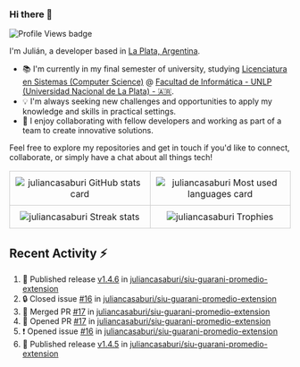 ### Hi there 👋

![Profile Views badge](https://komarev.com/ghpvc/?username=juliancasaburi)

I'm Julián, a developer based in [La Plata, Argentina](https://www.google.com/maps/place/La+Plata,+Buenos+Aires+Province/@-34.9205233,-57.9881898,13z/data=!3m1!4b1!4m5!3m4!1s0x95a2e62b1f0085a1:0xbcfc44f0547312e3!8m2!3d-34.9204948!4d-57.9535657).

- 📚 I'm currently in my final semester of university, studying [Licenciatura en Sistemas (Computer Science)](https://www.info.unlp.edu.ar/carreras-gradoarticulo/plan-2015-licenciatura-en-sistema/) @ [Facultad de Informática - UNLP (Universidad Nacional de La Plata) - 🇦🇷](https://www.info.unlp.edu.ar/).
- 💡 I'm always seeking new challenges and opportunities to apply my knowledge and skills in practical settings.
- 👥 I enjoy collaborating with fellow developers and working as part of a team to create innovative solutions.

Feel free to explore my repositories and get in touch if you'd like to connect, collaborate, or simply have a chat about all things tech!

<!DOCTYPE html>
<html>
<head>
</head>
<body>
    <table style="width: 100%; border-collapse: collapse;">
        <tr>
            <td style="width: 25%; padding: 10px; border: 1px solid #ccc;" align="center">
                <picture>
                    <source 
                        srcset="https://github-readme-stats.vercel.app/api?username=juliancasaburi&show_icons=true&include_all_commits=true&count_private=true&theme=github_dark"
                        media="(prefers-color-scheme: dark)"
                    />
                    <source
                        srcset="https://github-readme-stats.vercel.app/api?username=juliancasaburi&show_icons=true&theme=default"
                        media="(prefers-color-scheme: light), (prefers-color-scheme: no-preference)"
                    />
                    <img src="https://github-readme-stats.vercel.app/api?username=juliancasaburi&show_icons=true&theme=default" alt="juliancasaburi GitHub stats card"/>
                </picture>
            </td>
            <td style="width: 25%; padding: 10px; border: 1px solid #ccc;" align="center">
                <picture>
                    <source 
                        srcset="https://github-readme-stats.vercel.app/api/top-langs/?username=juliancasaburi&layout=compact&theme=github_dark"
                        media="(prefers-color-scheme: dark)"
                    />
                    <source
                        srcset="https://github-readme-stats.vercel.app/api/top-langs/?username=juliancasaburi&layout=compact&theme=default"
                        media="(prefers-color-scheme: light), (prefers-color-scheme: no-preference)"
                    />
                    <img src="https://github-readme-stats.vercel.app/api/top-langs/?username=juliancasaburi&layout=compact&theme=default" alt="juliancasaburi Most used languages card"/>
                </picture>
            </td>
        </tr>
        <tr>
            <td style="width: 25%; padding: 10px; border: 1px solid #ccc;" align="center">
                <picture>
                    <source 
                        srcset="https://github-readme-streak-stats.herokuapp.com/?user=juliancasaburi&theme=github-dark-blue"
                        media="(prefers-color-scheme: dark)"
                    />
                    <source
                        srcset="https://github-readme-streak-stats.herokuapp.com/?user=juliancasaburi"
                        media="(prefers-color-scheme: light), (prefers-color-scheme: no-preference)"
                    />
                    <img src="https://github-readme-streak-stats.herokuapp.com/?user=juliancasaburi" alt="juliancasaburi Streak stats"/>
                </picture>
            </td>
            <td style="width: 25%; padding: 10px; border: 1px solid #ccc;" align="center">
                <picture>
                    <source 
                        srcset="https://github-profile-trophy.vercel.app/?username=juliancasaburi&theme=darkhub&column=4"
                        media="(prefers-color-scheme: dark)"
                    />
                    <source
                        srcset="https://github-profile-trophy.vercel.app/?username=juliancasaburi&column=4"
                        media="(prefers-color-scheme: light), (prefers-color-scheme: no-preference)"
                    />
                    <img src="https://github-profile-trophy.vercel.app/?username=juliancasaburi&column=4" alt="juliancasaburi Trophies"/>
                </picture>
            </td>
        </tr>
    </table>
</body>
</html>


## Recent Activity :zap:
<!--START_SECTION:activity-->
1. 🚀 Published release [v1.4.6](https://github.com/juliancasaburi/siu-guarani-promedio-extension/releases/tag/v1.4.6) in [juliancasaburi/siu-guarani-promedio-extension](https://github.com/juliancasaburi/siu-guarani-promedio-extension)
2. 🔒 Closed issue [#16](https://github.com/juliancasaburi/siu-guarani-promedio-extension/issues/16) in [juliancasaburi/siu-guarani-promedio-extension](https://github.com/juliancasaburi/siu-guarani-promedio-extension)
3. 🎉 Merged PR [#17](https://github.com/juliancasaburi/siu-guarani-promedio-extension/pull/17) in [juliancasaburi/siu-guarani-promedio-extension](https://github.com/juliancasaburi/siu-guarani-promedio-extension)
4. 💪 Opened PR [#17](https://github.com/juliancasaburi/siu-guarani-promedio-extension/pull/17) in [juliancasaburi/siu-guarani-promedio-extension](https://github.com/juliancasaburi/siu-guarani-promedio-extension)
5. ❗ Opened issue [#16](https://github.com/juliancasaburi/siu-guarani-promedio-extension/issues/16) in [juliancasaburi/siu-guarani-promedio-extension](https://github.com/juliancasaburi/siu-guarani-promedio-extension)
6. 🚀 Published release [v1.4.5](https://github.com/juliancasaburi/siu-guarani-promedio-extension/releases/tag/v1.4.5) in [juliancasaburi/siu-guarani-promedio-extension](https://github.com/juliancasaburi/siu-guarani-promedio-extension)
<!--END_SECTION:activity-->

